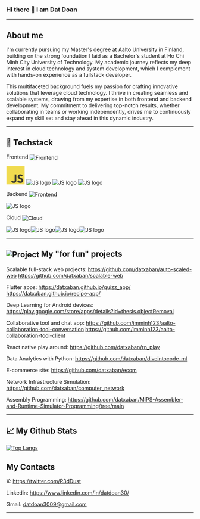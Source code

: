 ### Hi there 👋 I am Dat Doan

---
## About me
I'm currently pursuing my Master's degree at Aalto University in Finland, building on the strong foundation I laid as a Bachelor's student at Ho Chi Minh City University of Technology. My academic journey reflects my deep interest in cloud technology and system development, which I complement with hands-on experience as a fullstack developer. 

This multifaceted background fuels my passion for crafting innovative solutions that leverage cloud technology. I thrive in creating seamless and scalable systems, drawing from my expertise in both frontend and backend development. My commitment to delivering top-notch results, whether collaborating in teams or working independently, drives me to continuously expand my skill set and stay ahead in this dynamic industry.

---


## 🧰 Techstack

Frontend <img src="https://www.svgrepo.com/show/491936/ui-color-1-eye-17.svg" alt="Frontend" width="20" height="20" align="center"/>

<img src="https://github.com/devicons/devicon/blob/master/icons/javascript/javascript-original.svg" alt="JS logo" with="50" height = "50" /> <img src="https://cdn.worldvectorlogo.com/logos/css-3.svg" alt="JS logo" with="50" height = "50" />
<img src="https://cdn.worldvectorlogo.com/logos/typescript-2.svg" alt="JS logo" with="50" height = "50" /> <img src="https://cdn.worldvectorlogo.com/logos/react-2.svg" alt="JS logo" with="50" height = "50" />

Backend <img src="https://www.svgrepo.com/show/277424/tool-screwdriver.svg" alt="Frontend" width="20" height="20" align="center"/>

<img src="https://cdn.worldvectorlogo.com/logos/spring-3.svg" alt="JS logo" with="50" height = "50" />

Cloud <img src="https://www.svgrepo.com/show/530449/cloud-backup.svg" alt="Cloud" width="20" height="20" align="center"/>

<img src="https://cdn.worldvectorlogo.com/logos/terraform-enterprise.svg" alt="JS logo" with="50" height = "50" /><img src="https://cdn.worldvectorlogo.com/logos/docker.svg" alt="JS logo" with="50" height = "50" /><img src="https://cdn.worldvectorlogo.com/logos/kubernets.svg" alt="JS logo" with="50" height = "50" /><img src="https://cdn.worldvectorlogo.com/logos/google-cloud-1.svg" alt="JS logo" with="50" height = "50" />

---

## <img src="https://www.svgrepo.com/show/530253/project.svg" alt="Project" width="20" height = "20" align="center" /> My "for fun" projects

Scalable full-stack web projects:
https://github.com/datxaban/auto-scaled-web
https://github.com/datxaban/scalable-web

Flutter apps:
https://datxaban.github.io/quizz_app/
https://datxaban.github.io/recipe-app/

Deep Learning for Android devices: 
https://play.google.com/store/apps/details?id=thesis.objectRemoval

Collaborative tool and chat app: 
https://github.com/imminh123/aalto-collaboration-tool-conversation
https://github.com/imminh123/aalto-collaboration-tool-client

React native play around:
https://github.com/datxaban/rn_play

Data Analytics with Python:
https://github.com/datxaban/diveintocode-ml

E-commerce site:
https://github.com/datxaban/ecom

Network Infrastructure Simulation:
https://github.com/datxaban/computer_network

Assembly Programming:
https://github.com/datxaban/MIPS-Assembler-and-Runtime-Simulator-Programming/tree/main

---

## &#x1f4c8; My Github Stats

[![Top Langs](https://github-readme-stats.vercel.app/api/top-langs/?username=datxaban)](https://github.com/anuraghazra/github-readme-stats)

## My Contacts

X: https://twitter.com/R3dDust 

Linkedin: https://www.linkedin.com/in/datdoan30/

Gmail: datdoan3009@gmail.com

---
<!-- 
**datxaban/datxaban** is a ✨ _special_ ✨ repository because its `README.md` (this file) appears on your GitHub profile.

Here are some ideas to get you started:

- 🔭 I’m currently working on ...
- 🌱 I’m currently learning ...
- 👯 I’m looking to collaborate on ...
- 🤔 I’m looking for help with ...
- 💬 Ask me about ...
- 📫 How to reach me: ...
- 😄 Pronouns: ...
- ⚡ Fun fact: ...
-->
